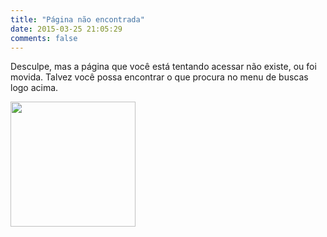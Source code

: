 ```yaml
---
title: "Página não encontrada"
date: 2015-03-25 21:05:29
comments: false
---
```


Desculpe, mas a página que você está tentando acessar não existe, ou foi movida. Talvez você possa encontrar o que procura no menu de buscas logo acima.

<img src="/images/sad-face-meme.jpg" style="width:200px;height:200px;">
